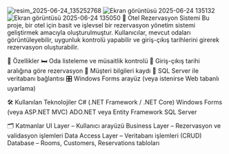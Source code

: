 ![resim_2025-06-24_135252768](https://github.com/user-attachments/assets/175415d2-aca2-409d-aa36-2d03024877f2)
![Ekran görüntüsü 2025-06-24 135132](https://github.com/user-attachments/assets/f8095277-73cd-42b8-befc-7e8b9e8c3098)
![Ekran görüntüsü 2025-06-24 135050](https://github.com/user-attachments/assets/d604c109-2982-49b3-b7ea-12cf38d8e9af)
🏨 Otel Rezervasyon Sistemi
Bu proje, bir otel için basit ve işlevsel bir rezervasyon yönetim sistemi geliştirmek amacıyla oluşturulmuştur. Kullanıcılar, mevcut odaları görüntüleyebilir, uygunluk kontrolü yapabilir ve giriş-çıkış tarihlerini girerek rezervasyon oluşturabilir.

🚀 Özellikler
🛏️ Oda listeleme ve müsaitlik kontrolü
📅 Giriş-çıkış tarihi aralığına göre rezervasyon
👤 Müşteri bilgileri kaydı
💾 SQL Server ile veritabanı bağlantısı
🎛️ Windows Forms arayüz (veya istenirse Web tabanlı uyarlama)

🛠️ Kullanılan Teknolojiler
C# (.NET Framework / .NET Core)
Windows Forms (veya ASP.NET MVC)
ADO.NET veya Entity Framework
SQL Server

🗂️ Katmanlar
UI Layer – Kullanıcı arayüzü
Business Layer – Rezervasyon ve validasyon işlemleri
Data Access Layer – Veritabanı işlemleri (CRUD)
Database – Rooms, Customers, Reservations tabloları
